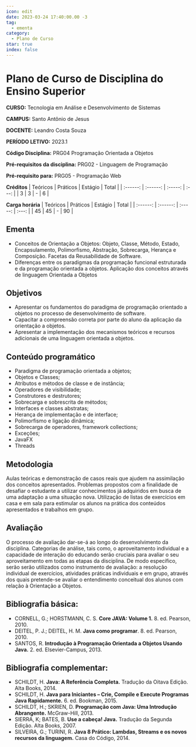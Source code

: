 ```yaml
---
icon: edit
date: 2023-03-24 17:40:00.00 -3
tag:
  - ementa
category:
  - Plano de Curso
star: true
index: false
---
```

# Plano de Curso de Disciplina do Ensino Superior

**CURSO:** Tecnologia em Análise e Desenvolvimento de Sistemas

**CAMPUS:** Santo Antônio de Jesus

**DOCENTE:** Leandro Costa Souza

**PERÍODO LETIVO:** 2023.1

**Código Disciplina:** PRG04 Programação Orientada a Objetos

**Pré-requisitos da disciplina:** PRG02 - Linguagem de Programação 

**Pré-requisito para:** PRG05 - Programação Web

**Créditos**
| Teóricos | Práticos | Estágio | Total |
| :------: | :------: | :-----: | :---: |
|    3     |    3     |    -    |   6   |


**Carga horária**
| Teóricos | Práticos | Estágio | Total |
| :------: | :------: | :-----: | :---: |
|    45    |    45    |    -    |  90   |

## Ementa

- Conceitos de Orientação a Objetos: Objeto, Classe, Método, Estado, Encapsulamento, Polimorfismo, Abstração, Sobrecarga, Herança e Composição. Facetas da Reusabilidade de Software.
- Diferenças entre os paradigmas da programação funcional estruturada e da programação orientada a objetos. Aplicação dos conceitos através de linguagem Orientada a Objetos

## Objetivos
- Apresentar os fundamentos do paradigma de programação orientado a objetos no processo de desenvolvimento de software.
- Capacitar a compreensão correta por parte do aluno da aplicação da orientação a objetos.
- Apresentar a implementação dos mecanismos teóricos e recursos adicionais de uma linguagem orientada a objetos.

## Conteúdo programático
- Paradigma de programação orientada a objetos;
- Objetos e Classes;
- Atributos e métodos de classe e de instância;
- Operadores de visibilidade;
- Construtores e destrutores;
- Sobrecarga e sobrescrita de métodos;
- Interfaces e classes abstratas;
- Herança de implementação e de interface;
- Polimorfismo e ligação dinâmica;
- Sobrecarga de operadores, framework collections;
- Exceções;
- JavaFX
- Threads

## Metodologia

Aulas teóricas e demonstração de casos reais que ajudem na assimilação dos conceitos apresentados. Problemas propostos com a finalidade de desafiar o estudante a utilizar conhecimentos já adquiridos em busca de uma adaptação a uma situação nova. Utilização de listas de exercícios em casa e em sala para estimular os alunos na prática dos conteúdos apresentados e trabalhos em grupo.

## Avaliação
O processo de avaliação dar-se-á ao longo do desenvolvimento da disciplina. Categorias de análise, tais como, o aproveitamento individual e a capacidade de interação do educando serão cruciais para avaliar o seu aproveitamento em todas as etapas da disciplina. De modo específico, serão serão utilizados como instrumento de avaliação: a resolução individual de exercícios, atividades práticas individuais e em grupo, através dos quais pretende-se avaliar o entendimento conceitual dos alunos com relação à Orientação a Objetos.


## Bibliografia básica:

- CORNELL, G.; HORSTMANN, C. S. **Core JAVA: Volume 1.** 8. ed. Pearson, 2010.
- DEITEL, P. J.; DEITEL, H. M. **Java como programar**. 8. ed. Pearson, 2010.
- SANTOS, R. **Introdução à Programação Orientada a Objetos Usando Java.** 2. ed. Elsevier-Campus, 2013.

## Bibliografia complementar:
- SCHILDT, H. **Java: A Referência Completa.** Tradução da Oitava Edição. Alta Books, 2014.
- SCHILDT, H. **Java para Iniciantes – Crie, Compile e Execute Programas Java Rapidamente.** 6. ed. Bookman, 2015.
- SCHILDT, H.; SKRIEN, D. **Programação com Java: Uma Introdução Abrangente.** McGraw-Hill, 2013.
- SIERRA, K; BATES, B. **Use a cabeça! Java.** Tradução da Segunda Edição. Alta Books, 2007.
- SILVEIRA, G.; TURINI, R. **Java 8 Prático: Lambdas, Streams e os novos recursos da linguagem.** Casa do Código, 2014.
